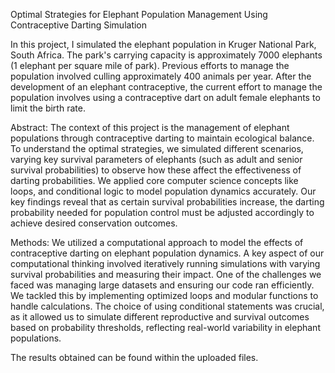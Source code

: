 Optimal Strategies for Elephant Population Management Using Contraceptive Darting Simulation

In this project, I simulated the elephant population in Kruger National Park, South Africa. The park's carrying capacity is approximately 7000 elephants (1 elephant per square mile of park). Previous efforts to manage the population involved culling approximately 400 animals per year. After the development of an elephant contraceptive, the current effort to manage the population involves using a contraceptive dart on adult female elephants to limit the birth rate.

Abstract: 
The context of this project is the management of elephant populations through contraceptive darting to maintain ecological balance. To understand the optimal strategies, we simulated different scenarios, varying key survival parameters of elephants (such as adult and senior survival probabilities) to observe how these affect the effectiveness of darting probabilities. We applied core computer science concepts like loops, and conditional logic to model population dynamics accurately. Our key findings reveal that as certain survival probabilities increase, the darting probability needed for population control must be adjusted accordingly to achieve desired conservation outcomes.

Methods: 
We utilized a computational approach to model the effects of contraceptive darting on elephant population dynamics. A key aspect of our computational thinking involved iteratively running simulations with varying survival probabilities and measuring their impact. One of the challenges we faced was managing large datasets and ensuring our code ran efficiently. We tackled this by implementing optimized loops and modular functions to handle calculations. The choice of using conditional statements was crucial, as it allowed us to simulate different reproductive and survival outcomes based on probability thresholds, reflecting real-world variability in elephant populations.

The results obtained can be found within the uploaded files.
